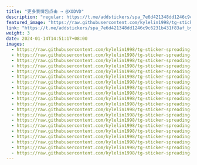 ```yaml
---
title: "更多表情包点击 → @XODVD"
description: "regular: https://t.me/addstickers/spa_7e6d421348dd1246c9c6231b431f83af_by_stckrRobot"
featured_image: "https://raw.githubusercontent.com/kylelin1998/tg-sticker-spreading-worldwide-images/main/img/debae745-ea03-4d82-87e5-42172682131f.jpg"
link: "https://t.me/addstickers/spa_7e6d421348dd1246c9c6231b431f83af_by_stckrRobot"
weight: 3
date: 2024-01-14T14:51:17+08:00
images:
  - https://raw.githubusercontent.com/kylelin1998/tg-sticker-spreading-worldwide-images/main/img/debae745-ea03-4d82-87e5-42172682131f.jpg
  - https://raw.githubusercontent.com/kylelin1998/tg-sticker-spreading-worldwide-images/main/img/b11a44c2-6ce4-4580-aa90-5e83a8eeb6ab.jpg
  - https://raw.githubusercontent.com/kylelin1998/tg-sticker-spreading-worldwide-images/main/img/9f2ba958-4b15-4624-bdc8-f5d8549bcb86.jpg
  - https://raw.githubusercontent.com/kylelin1998/tg-sticker-spreading-worldwide-images/main/img/8ec9d584-bd98-4571-8a14-9b329718a956.jpg
  - https://raw.githubusercontent.com/kylelin1998/tg-sticker-spreading-worldwide-images/main/img/4e16fd61-005c-4baf-be58-25934d3eb1cd.jpg
  - https://raw.githubusercontent.com/kylelin1998/tg-sticker-spreading-worldwide-images/main/img/4f0f7759-80e9-4fce-aaf6-46898d272ef1.jpg
  - https://raw.githubusercontent.com/kylelin1998/tg-sticker-spreading-worldwide-images/main/img/1a56f888-6a4d-44b8-a09c-03011936ff34.jpg
  - https://raw.githubusercontent.com/kylelin1998/tg-sticker-spreading-worldwide-images/main/img/b9ee2d17-9827-4d7e-89cb-355c73af8eb7.jpg
  - https://raw.githubusercontent.com/kylelin1998/tg-sticker-spreading-worldwide-images/main/img/88fa59f8-9857-49dc-aea1-c815d326a377.jpg
  - https://raw.githubusercontent.com/kylelin1998/tg-sticker-spreading-worldwide-images/main/img/f000f212-8134-47ad-8896-8caa2fdc77bb.jpg
  - https://raw.githubusercontent.com/kylelin1998/tg-sticker-spreading-worldwide-images/main/img/38811eca-38c1-4661-9839-1108166023a3.jpg
  - https://raw.githubusercontent.com/kylelin1998/tg-sticker-spreading-worldwide-images/main/img/92bff7b6-5c0f-47d8-9daa-5d5e42f96d67.jpg
  - https://raw.githubusercontent.com/kylelin1998/tg-sticker-spreading-worldwide-images/main/img/076d49fa-c37c-43c6-bf7b-5deab588dbec.jpg
  - https://raw.githubusercontent.com/kylelin1998/tg-sticker-spreading-worldwide-images/main/img/42835a01-1ee9-46ae-bd07-0b651a320a49.jpg
  - https://raw.githubusercontent.com/kylelin1998/tg-sticker-spreading-worldwide-images/main/img/a02adf28-7808-48b5-9eb2-6c5f2d43f2c0.jpg
  - https://raw.githubusercontent.com/kylelin1998/tg-sticker-spreading-worldwide-images/main/img/def3814b-0071-42d7-8d61-220779c4ad4e.jpg
  - https://raw.githubusercontent.com/kylelin1998/tg-sticker-spreading-worldwide-images/main/img/3c8022e4-02f8-4c20-b124-6e1d916c7ccc.jpg
  - https://raw.githubusercontent.com/kylelin1998/tg-sticker-spreading-worldwide-images/main/img/6f1134fe-f20a-4c34-9669-2dba37b3051f.jpg
  - https://raw.githubusercontent.com/kylelin1998/tg-sticker-spreading-worldwide-images/main/img/65d6e724-f8ff-4f23-bfb8-bf50c849379c.jpg
  - https://raw.githubusercontent.com/kylelin1998/tg-sticker-spreading-worldwide-images/main/img/71f94bd0-c2fc-4080-8948-64d29e7308e7.jpg
---
```

